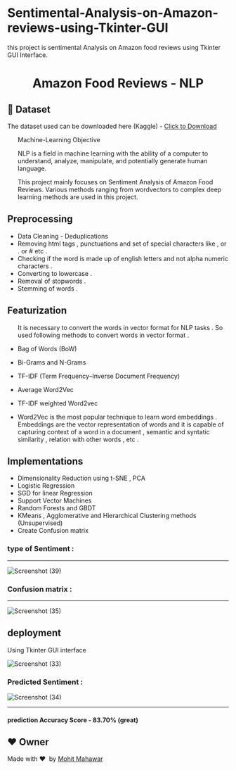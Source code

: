 # Sentimental-Analysis-on-Amazon-reviews-using-Tkinter-GUI
this project is sentimental Analysis on Amazon food reviews using Tkinter GUI Interface.

<h1 align="center">Amazon Food Reviews - NLP</h1>

## :file_folder: Dataset
The dataset used can be downloaded here (Kaggle) - [Click to Download](https://www.kaggle.com/snap/amazon-fine-food-reviews)

<ol>
Machine-Learning Objective

NLP is a field in machine learning with the ability of a computer to understand, analyze, manipulate, and potentially generate human language.

This project mainly focuses on Sentiment Analysis of Amazon Food Reviews. Various methods ranging from wordvectors to complex deep learning methods are used in this project.

</ol>

## Preprocessing
- Data Cleaning - Deduplications
- Removing html tags , punctuations and set of special characters like , or . or # etc .
- Checking if the word is made up of english letters and not alpha numeric characters .
- Converting to lowercase .
- Removal of stopwords .
- Stemming of words .

## Featurization
<ol>It is necessary to convert the words in vector format for NLP tasks . So used following methods to convert words in vector format .
</ol>

- Bag of Words (BoW)
- Bi-Grams and N-Grams
- TF-IDF (Term Frequency–Inverse Document Frequency)
- Average Word2Vec
- TF-IDF weighted Word2vec

- Word2Vec is the most popular technique to learn word embeddings . Embeddings are the vector representation of words and it is capable of capturing context of a word in a document , semantic and syntatic similarity , relation with other words , etc .

## Implementations

- Dimensionality Reduction using t-SNE , PCA
- Logistic Regression
- SGD for linear Regression
- Support Vector Machines
- Random Forests and GBDT
- KMeans , Agglomerative and Hierarchical Clustering methods (Unsupervised)
- Create Confusion matrix

### type of Sentiment :
---
![Screenshot (39)](https://user-images.githubusercontent.com/75325526/122684789-45b45080-d225-11eb-815f-7348093c1c82.png)

### Confusion matrix :
---
![Screenshot (35)](https://user-images.githubusercontent.com/75325526/122684770-2289a100-d225-11eb-9fa5-fcf684e49a80.png)


## deployment
 Using Tkinter GUI interface

![Screenshot (33)](https://user-images.githubusercontent.com/75325526/122684736-d5a5ca80-d224-11eb-94e6-05a128719990.png)

### Predicted Sentiment :
![Screenshot (34)](https://user-images.githubusercontent.com/75325526/122684758-0be34a00-d225-11eb-8875-08bfec771b5d.png)

---
#### prediction Accuracy Score - 83.70%  (great)



## :heart: Owner
Made with :heart:&nbsp;  by [Mohit Mahawar](https://github.com/mohitmahawar2011)
